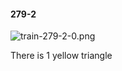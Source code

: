 #### 279-2
![train-279-2-0.png](https://github.com/lil-lab/nlvr/raw/master/nlvr/train/images/15/train-279-2-0.png "train-279-2-0.png")

There is 1 yellow triangle